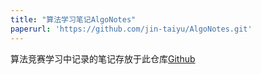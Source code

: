 ```yaml
---
title: "算法学习笔记AlgoNotes"
paperurl: 'https://github.com/jin-taiyu/AlgoNotes.git'
---
```

算法竞赛学习中记录的笔记存放于此仓库[Github](https://github.com/jin-taiyu/AlgoNotes.git)

